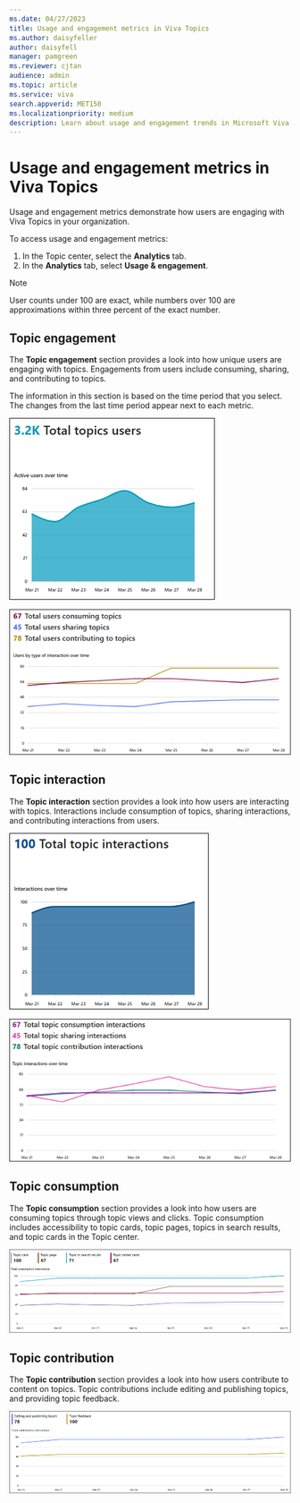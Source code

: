 ```yaml
---
ms.date: 04/27/2023
title: Usage and engagement metrics in Viva Topics
ms.author: daisyfeller
author: daisyfell
manager: pamgreen
ms.reviewer: cjtan
audience: admin
ms.topic: article
ms.service: viva
search.appverid: MET150
ms.localizationpriority: medium
description: Learn about usage and engagement trends in Microsoft Viva Topics.
---
```


# Usage and engagement metrics in Viva Topics

Usage and engagement metrics demonstrate how users are engaging with Viva Topics in your organization.

To access usage and engagement metrics:

1. In the Topic center, select the **Analytics** tab.
2. In the **Analytics** tab, select **Usage & engagement**.

>[!NOTE]
>User counts under 100 are exact, while numbers over 100 are approximations within three percent of the exact number.

## Topic engagement

The **Topic engagement** section provides a look into how unique users are engaging with topics. Engagements from users include consuming, sharing, and contributing to topics.

The information in this section is based on the time period that you select. The changes from the last time period appear next to each metric.

![Screenshot of total topics users graph.](../media/knowledge-management/total-topics-users-graph.png)

![Screenshot of engagement metrics.](../media/knowledge-management/engagement-metrics.png)

## Topic interaction

The **Topic interaction** section provides a look into how users are interacting with topics. Interactions include consumption of topics, sharing interactions, and contributing interactions from users.

![Screenshot of total topic interactions graph.](../media/knowledge-management/total-topic-interactions-graph.png)

![Screenshot of total topic interactions metrics.](../media/knowledge-management/topic-interaction-metrics.png)

## Topic consumption

The **Topic consumption** section provides a look into how users are consuming topics through topic views and clicks. Topic consumption includes accessibility to topic cards, topic pages, topics in search results, and topic cards in the Topic center.

![Screenshot of total topic consumption metrics.](../media/knowledge-management/topic-consumption-metrics.png)

## Topic contribution

The **Topic contribution** section provides a look into how users contribute to content on topics. Topic contributions include editing and publishing topics, and providing topic feedback.

![Screenshot of total topic contribution metrics.](../media/knowledge-management/topic-contribution-metrics.png)
